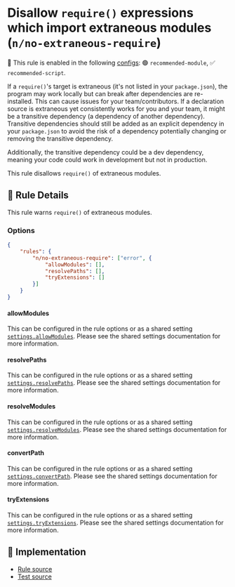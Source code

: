 # Disallow `require()` expressions which import extraneous modules (`n/no-extraneous-require`)

💼 This rule is enabled in the following [configs](https://github.com/eslint-community/eslint-plugin-n#-configs): 🟢 `recommended-module`, ✅ `recommended-script`.

<!-- end auto-generated rule header -->

If a `require()`'s target is extraneous (it's not listed in your `package.json`), the program may work locally but can break after dependencies are re-installed. This can cause issues for your team/contributors. If a declaration source is extraneous yet consistently works for you and your team, it might be a transitive dependency (a dependency of another dependency). Transitive dependencies should still be added as an explicit dependency in your `package.json` to avoid the risk of a dependency potentially changing or removing the transitive dependency.

Additionally, the transitive dependency could be a dev dependency, meaning your code could work in development but not in production.

This rule disallows `require()` of extraneous modules.

## 📖 Rule Details

This rule warns `require()` of extraneous modules.

### Options

```json
{
    "rules": {
        "n/no-extraneous-require": ["error", {
            "allowModules": [],
            "resolvePaths": [],
            "tryExtensions": []
        }]
    }
}
```

#### allowModules

This can be configured in the rule options or as a shared setting [`settings.allowModules`](../shared-settings.md#allowmodules).
Please see the shared settings documentation for more information.

#### resolvePaths

This can be configured in the rule options or as a shared setting [`settings.resolvePaths`](../shared-settings.md#resolvepaths).
Please see the shared settings documentation for more information.

#### resolveModules

This can be configured in the rule options or as a shared setting [`settings.resolveModules`](../shared-settings.md#resolvemodules).
Please see the shared settings documentation for more information.

#### convertPath

This can be configured in the rule options or as a shared setting [`settings.convertPath`](../shared-settings.md#convertpath).
Please see the shared settings documentation for more information.

#### tryExtensions

This can be configured in the rule options or as a shared setting [`settings.tryExtensions`](../shared-settings.md#tryextensions).
Please see the shared settings documentation for more information.

## 🔎 Implementation

- [Rule source](../../lib/rules/no-extraneous-require.js)
- [Test source](../../tests/lib/rules/no-extraneous-require.js)

